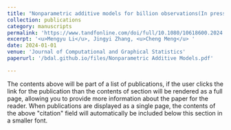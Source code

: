 ```yaml
---
title: "Nonparametric additive models for billion observations(In press)"
collection: publications
category: manuscripts
permalink: 'https://www.tandfonline.com/doi/full/10.1080/10618600.2024.2319684'
excerpt: '<u>Mengyu Li</u>, Jingyi Zhang, <u>Cheng Meng</u> '
date: 2024-01-01
venue: 'Journal of Computational and Graphical Statistics'
paperurl: '/bdal.github.io/files/Nonparametric Additive Models.pdf'

---
```


The contents above will be part of a list of publications, if the user clicks the link for the publication than the contents of section will be rendered as a full page, allowing you to provide more information about the paper for the reader. When publications are displayed as a single page, the contents of the above "citation" field will automatically be included below this section in a smaller font.